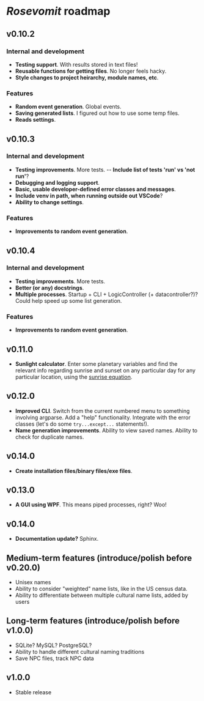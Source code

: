 # *Rosevomit* roadmap

## v0.10.2

### Internal and development

- **Testing support**. With results stored in text files!
- **Reusable functions for getting files**. No longer feels hacky.
- **Style changes to project heirarchy, module names, etc**.

### Features

- **Random event generation**. Global events.
- **Saving generated lists**. I figured out how to use some temp files.
- **Reads settings**.

## v0.10.3

### Internal and development

- **Testing improvements**. More tests.
-- **Include list of tests 'run' vs 'not run'**?
- **Debugging and logging support**.
- **Basic, usable developer-defined error classes and messages**.
- **Include venv in path, when running outside out VSCode**?
- **Ability to change settings**.

### Features

- **Improvements to random event generation**.

## v0.10.4

### Internal and development

- **Testing improvements**. More tests.
- **Better (or any) docstrings**.
- **Multiple processes**. Startup + CLI + LogicController (+ datacontroller?)? Could help speed up some list generation.

### Features

- **Improvements to random event generation**.

## v0.11.0

- **Sunlight calculator**. Enter some planetary variables and find the relevant info regarding sunrise and sunset on any particular day for any particular location, using the [sunrise equation](https://en.wikipedia.org/wiki/Sunrise_equation).

## v0.12.0

- **Improved CLI**. Switch from the current numbered menu to something involving argparse. Add a "help" functionality. Integrate with the error classes (let's do some ```try...except...``` statements!).
- **Name generation improvements**. Ability to view saved names. Ability to check for duplicate names.

## v0.14.0

- **Create installation files/binary files/exe files**.

## v0.13.0

- **A GUI using WPF**. This means piped processes, right? Woo!

## v0.14.0

- **Documentation update?** Sphinx.

## Medium-term features (introduce/polish before v0.20.0)

- Unisex names
- Ability to consider "weighted" name lists, like in the US census data.
- Ability to differentiate between multiple cultural name lists, added by users

## Long-term features (introduce/polish before v1.0.0)

- SQLite? MySQL? PostgreSQL?
- Ability to handle different cultural naming traditions
- Save NPC files, track NPC data

## v1.0.0

- Stable release
